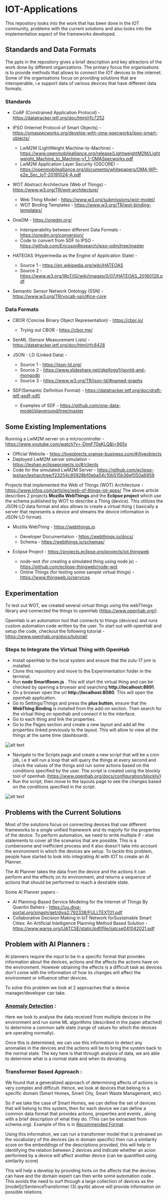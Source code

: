 # IOT-Applications

This repository looks into the work that has been done in the IOT community, problems with the current solutions and also looks into the implementation aspect of the frameworks developed.

## Standards and Data Formats
The ppts in the repository gives a brief description and key attractors of the work done by different organizations. The primary focus the organisations is to provide methods that allows to connect the IOT devices to the internet. Some of the organisations focus on providing solutions that are interoperable, i.e support data of various devices that have different data formats.

### Standards

- CoAP (Constrained Application Protocol) - https://datatracker.ietf.org/doc/html/rfc7252
- IPSO (Internet Protocol of Smart Objects) - https://omaspecworks.org/develop-with-oma-specworks/ipso-smart-objects/
  - LwM2M (LightWeight Machine-to-Machine) - https://www.openmobilealliance.org/release/LightweightM2M/Lightweight_Machine_to_Machine-v1_1-OMASpecworks.pdf
  - LwM2M Application Layer Security (OSCORE) - https://openmobilealliance.org/documents/whitepapers/OMA-WP-e2e_Sec_IoT-20191024-A.pdf
    
- WOT Abstract Architecture (Web of Things) - https://www.w3.org/TR/wot-architecture/
  - Web Thing Model - https://www.w3.org/submissions/wot-model/
  - WOT Binding Templates - https://www.w3.org/TR/wot-binding-templates/
    
- OneDM - https://onedm.org/
  - Interoperability between different Data Formats - https://onedm.org/conversion/
  - Code to convert from SDF to IPSO - https://github.com/EricssonResearch/ipso-odm/tree/master
    
- HATEOAS (Hypermedia as the Engine of Application State) -
  - Source 1 - https://en.wikipedia.org/wiki/HATEOAS
  - Source 2 - https://www.w3.org/WoT/IG/wiki/images/0/07/HATEOAS_20160126.pdf

- Semantic Sensor Network Ontology (SSN) - https://www.w3.org/TR/vocab-ssn/#ice-core

### Data Formats

- CBOR (Concise Binary Object Representation) - https://cbor.io/
  - Trying out CBOR - https://cbor.me/

- SenML (Sensor Measurement Lists) - https://datatracker.ietf.org/doc/html/rfc8428
- JSON - LD (Linked Data) - 
  - Source 1 - https://json-ld.org/
  - Source 2 - https://www.slideshare.net/gkellogg1/jsonld-and-mongodb
  - Source 3 - https://www.w3.org/TR/json-ld/#named-graphs

- SDF(Semantic Definition Format) - https://datatracker.ietf.org/doc/draft-ietf-asdf-sdf/
  - Examples of SDF - https://github.com/one-data-model/playground/tree/master

## Some Existing Implementations

Running a LwM2M server on a microcontroller - https://www.youtube.com/watch?v=-DlmF70aKLQ&t=965s
  - Official Website -  https://liveobjects.orange-business.com/#/liveobjects
  - Deployed LwM2M server simulation - https://leshan.eclipseprojects.io/#/clients
  - Code for the simulated LwM2M Server - https://github.com/eclipse-leshan/leshan/tree/f23254c85928bf0eba54c10b515b36ef050a6959
    
Projects that implemented the Web of Things (WOT) Architecture -  https://www.infoq.com/articles/web-of-things-iot-apps/ 
The above article describes 2 projects **Mozilla WebThings** and the **Eclipse project** which use the schema published by WOT to describe a Thing (device). This utilizes the JSON-LD data format and also allows to create a virtual thing ( basically a server that represents a device and streams the device information in JSON-LD format).

- Mozilla WebThing - https://webthings.io
  - Developer Documentation - https://webthings.io/docs/
  - Schema - https://webthings.io/schemas/
 
- Eclipse Project - https://projects.eclipse.org/projects/iot.thingweb
  - node-wot (for creating a simulated thing using node js) - https://github.com/eclipse-thingweb/node-wot
  - Online Things (for testing some sample virtual things) - https://www.thingweb.io/services
 
## Experimentation 

To test out WOT, we created several virtual things using the webThings library and connected the things to openHab (https://www.openhab.org/).

OpenHab is an automation tool that connects to things (devices) and runs custom automation code written by the user. To start out with openHab and setup the code, checkout the following tutorial - https://www.openhab.org/docs/tutorial/

### Steps to Integrate the Virtual Thing with OpenHab 
- Install openHab to the local system and ensure that the zulu-17 jvm is installed.
- Clone this repository and move to the Experimentation folder in the terminal.
- Run **node SmartRoom.js** . This will start the virtual thing and can be checked by opening a browser and searching **http://localhost:8891**.
- On a browser open the url **http://localhost:8080**. This will open the openhab application.
- Go to Settings/Things and press the **plus button**, ensure that the **WebThing Binding** is installed from the add-on section. Then search for the virtual thing on openhab and connect it to the interface.
- Go to each thing and link the properties.
- Go to the Pages section and create a new layout and add all the properties linked previously to the layout. This will allow to view all the things at the same time (dashboard).

![alt text](https://github.com/KalyanRam1234/IOT-Applications/blob/main/SmartRoom_Layout.png)
- Navigate to the Scripts page and create a new script that will be a cron job, i.e it will run a loop that will query the things at every second and check the values of the things and run some actions based on the conditions specified by the user. The script is created using the blockly tool of openhab (https://www.openhab.org/docs/configuration/blockly/)
- Run the script, then move to the layouts page to see the changes based on the conditions specified in the script.

![alt text](https://github.com/KalyanRam1234/IOT-Applications/blob/main/Script_Openhab.png)
  
## Problems with the Current Solutions

Most of the solutions focus on connecting devices that use different frameworks to a single unified framework and its majorly for the properties of the device. To perform automation, we need to write multiple if - else statements to cover all the scenarios that are possible. This is a cumbersome and inefficient process and it also doesn't take into account the environment in which the devices are setup. To tackle this problem, people have started to look into integrating AI with IOT to create an AI Planner.

The AI Planner takes the data from the device and the actions it can perform and the effects on its environment, and returns a sequence of actions that should be performed to reach a desirable state.

Some AI Planner papers - 

  - AI Planning-Based Service Modeling for the Internet of Things By Quentin Bahers -  https://uu.diva-portal.org/smash/get/diva2:792338/FULLTEXT01.pdf
  - Collaborative Decision Making in IoT Network forSustainable Smart Cities: An Artificial Intelligence Planning Method Based Solution - https://www.warse.org/IJATCSE/static/pdf/file/ijatcse041042021.pdf

## Problem with AI Planners :

AI planners require the input to be in a specific format that provides information about the devices, actions and the affects the actions have on the environment. However obtaining the effects is a difficult task as devices don't come with the information of how its changes will affect the environment or influence other devices.

To solve this problem we look at 2 approaches that a device manager/developer can take.

### [Anomaly Detection](https://www.sciencedirect.com/science/article/pii/S2542660522000622) :

Here we look to analyse the data received from multiple devices in the environment and run some ML algorithms (described in the paper attached) to determine a common safe state (range of values for which the devices are operating normally).

Once this is determined, we can use this information to detect any anomalies in the devices and the actions will be to bring the system back to the normal state. The key here is that through analysis of data, we are able to determine what is a normal state and when its deviating.

### Transformer Based Approach : 

We found that a generalized approach of determining affects of actions is very complex and difficult. Hence, we look at devices that belong to a specific domain (Smart Homes, Smart City, Smart Waste Management, etc).

So if we take the case of Smart Homes, we can define the set of devices that will belong to this system, then for each device we can define a common data format that provides actions, properties and events , along with a brief description of what they do. (This can be extracted from schema.org). Example of this is in [Recommended Format](/sentences.json).

Using this information, we can run a transformer model that is pretrained on the vocabulary of the devices (as in domain specific) then run a similarity score on the embeddings of the descriptions provided, this will help in identifying the relation between 2 devices and indicate whether an acion performed by a device will affect another device (can be quantified using similarity score)

This will help a develop by providing hints on the affects that the devices can have and the domain expert can then write some automation code . This avoids the need to surf through a large collection of devices as the [model](/SentenceTransformer (3).ipynb) above will provide information on possible relations. 

